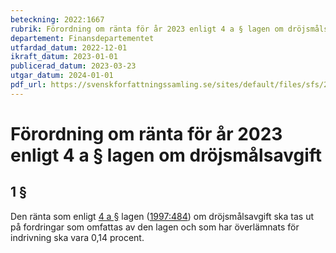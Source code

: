 ```yaml
---
beteckning: 2022:1667
rubrik: Förordning om ränta för år 2023 enligt 4 a § lagen om dröjsmålsavgift
departement: Finansdepartementet
utfardad_datum: 2022-12-01
ikraft_datum: 2023-01-01
publicerad_datum: 2023-03-23
utgar_datum: 2024-01-01
pdf_url: https://svenskforfattningssamling.se/sites/default/files/sfs/2022-12/SFS2022-1667.pdf
---
```


# Förordning om ränta för år 2023 enligt 4 a § lagen om dröjsmålsavgift

## 1 §

Den ränta som enligt [4 a §](#4a) lagen ([1997:484](https://selex.se/eli/sfs/1997/484)) om dröjsmålsavgift ska tas ut på fordringar som omfattas av den lagen och som har överlämnats för indrivning ska vara 0,14 procent.